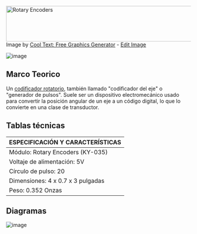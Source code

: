 <a href="https://es.cooltext.com"><img src="https://images.cooltext.com/5568078.png" width="522" height="97" alt="Rotary Encoders" /></a>
<br />Image by <a href="https://es.cooltext.com">Cool Text: Free Graphics Generator</a> - <a href="https://es.cooltext.com/Edit-Logo?LogoID=3990886918">Edit Image</a>

![image](https://www.prometec.net/wp-content/uploads/2018/01/rotary-encoder.jpg)


## Marco Teorico

Un <u>codificador rotatorio</u>, también llamado "codificador del eje" o "generador de pulsos".
Suele ser un dispositivo electromecánico usado para convertir la posición angular de un eje a un código digital, lo que lo convierte en una clase de transductor. 

## Tablas técnicas

| ESPECIFICACIÓN Y CARACTERÍSTICAS |
| :--- |
| Módulo: Rotary Encoders (KY-035) |
| Voltaje de alimentación: 5V |
| Círculo de pulso: 20 |
| Dimensiones: ‎4 x 0.7 x 3 pulgadas |
| Peso: 0.352 Onzas |

## Diagramas
![image](https://user-images.githubusercontent.com/79485246/144543260-97e09c03-6092-4ff0-a6f3-98debacaff9e.png)
